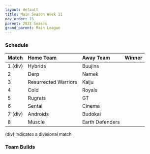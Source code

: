 ```yaml
---
layout: default
title: Main Season Week 11
nav_order: 15
parent: 2021 Season
grand_parent: Main League
---
```

### Schedule

|Match          |  Home Team            | Away Team        | Winner          |
| :-------------| :---------------------| :----------------| :---------------|
| 1 (div)       | Hybrids               | Buujins               |   |
| 2             | Derp                  | Namek     |  |
| 3             | Resurrected Warriors  | Kaiju          |  |
| 4             | Cold                  | Royals  |  |
| 5             | Rugrats               | GT             |           |
| 6             | Sentai                | Cinema             |            |
| 7 (div)       | Androids              | Budokai           |          | 
| 8             | Muscle                | Earth Defenders          |          |

(div) indicates a divisional match

### Team Builds 
	 	 	 	 	 	 	